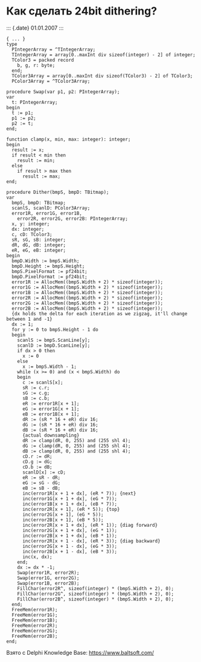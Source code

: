Как сделать 24bit dithering?
============================

::: {.date}
01.01.2007
:::

    { ... }
    type
      PIntegerArray = ^TIntegerArray;
      TIntegerArray = array[0..maxInt div sizeof(integer) - 2] of integer;
      TColor3 = packed record
        b, g, r: byte;
      end;
      TColor3Array = array[0..maxInt div sizeof(TColor3) - 2] of TColor3;
      PColor3Array = ^TColor3Array;
     
    procedure Swap(var p1, p2: PIntegerArray);
    var
      t: PIntegerArray;
    begin
      t := p1;
      p1 := p2;
      p2 := t;
    end;
     
    function clamp(x, min, max: integer): integer;
    begin
      result := x;
      if result < min then
        result := min;
      else
        if result > max then
          result := max;
    end;
     
    procedure Dither(bmpS, bmpD: TBitmap);
    var
      bmpS, bmpD: TBitmap;
      scanlS, scanlD: PColor3Array;
      error1R, error1G, error1B,
        error2R, error2G, error2B: PIntegerArray;
      x, y: integer;
      dx: integer;
      c, cD: TColor3;
      sR, sG, sB: integer;
      dR, dG, dB: integer;
      eR, eG, eB: integer;
    begin
      bmpD.Width := bmpS.Width;
      bmpD.Height := bmpS.Height;
      bmpS.PixelFormat := pf24bit;
      bmpD.PixelFormat := pf24bit;
      error1R := AllocMem((bmpS.Width + 2) * sizeof(integer));
      error1G := AllocMem((bmpS.Width + 2) * sizeof(integer));
      error1B := AllocMem((bmpS.Width + 2) * sizeof(integer));
      error2R := AllocMem((bmpS.Width + 2) * sizeof(integer));
      error2G := AllocMem((bmpS.Width + 2) * sizeof(integer));
      error2B := AllocMem((bmpS.Width + 2) * sizeof(integer));
      {dx holds the delta for each iteration as we zigzag, it'll change between 1 and -1}
      dx := 1;
      for y := 0 to bmpS.Height - 1 do
      begin
        scanlS := bmpS.ScanLine[y];
        scanlD := bmpD.ScanLine[y];
        if dx > 0 then
          x := 0
        else
          x := bmpS.Width - 1;
        while (x >= 0) and (x < bmpS.Width) do
        begin
          c := scanlS[x];
          sR := c.r;
          sG := c.g;
          sB := c.b;
          eR := error1R[x + 1];
          eG := error1G[x + 1];
          eB := error1B[x + 1];
          dR := (sR * 16 + eR) div 16;
          dG := (sR * 16 + eR) div 16;
          dB := (sR * 16 + eR) div 16;
          {actual downsampling}
          dR := clamp(dR, 0, 255) and (255 shl 4);
          dG := clamp(dR, 0, 255) and (255 shl 4);
          dB := clamp(dR, 0, 255) and (255 shl 4);
          cD.r := dR;
          cD.g := dG;
          cD.b := dB;
          scanlD[x] := cD;
          eR := sR - dR;
          eG := sG - dG;
          eB := sB - dB;
          inc(error1R[x + 1 + dx], (eR * 7)); {next}
          inc(error1G[x + 1 + dx], (eG * 7));
          inc(error1B[x + 1 + dx], (eB * 7));
          inc(error2R[x + 1], (eR * 5)); {top}
          inc(error2G[x + 1], (eG * 5));
          inc(error2B[x + 1], (eB * 5));
          inc(error2R[x + 1 + dx], (eR * 1)); {diag forward}
          inc(error2G[x + 1 + dx], (eG * 1));
          inc(error2B[x + 1 + dx], (eB * 1));
          inc(error2R[x + 1 - dx], (eR * 3)); {diag backward}
          inc(error2G[x + 1 - dx], (eG * 3));
          inc(error2B[x + 1 - dx], (eB * 3));
          inc(x, dx);
        end;
        dx := dx * -1;
        Swap(error1R, error2R);
        Swap(error1G, error2G);
        Swap(error1B, error2B);
        FillChar(error2R^, sizeof(integer) * (bmpS.Width + 2), 0);
        FillChar(error2G^, sizeof(integer) * (bmpS.Width + 2), 0);
        FillChar(error2B^, sizeof(integer) * (bmpS.Width + 2), 0);
      end;
      FreeMem(error1R);
      FreeMem(error1G);
      FreeMem(error1B);
      FreeMem(error2R);
      FreeMem(error2G);
      FreeMem(error2B);
    end;

Взято с Delphi Knowledge Base: <https://www.baltsoft.com/>
